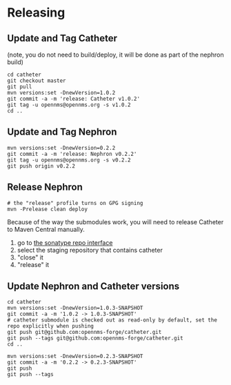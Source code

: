 # Releasing

## Update and Tag Catheter

(note, you do not need to build/deploy, it will be done as part of the nephron build)
```
cd catheter
git checkout master
git pull
mvn versions:set -DnewVersion=1.0.2
git commit -a -m 'release: Catheter v1.0.2'
git tag -u opennms@opennms.org -s v1.0.2
cd ..
```

## Update and Tag Nephron

```
mvn versions:set -DnewVersion=0.2.2
git commit -a -m 'release: Nephron v0.2.2'
git tag -u opennms@opennms.org -s v0.2.2
git push origin v0.2.2
```

## Release Nephron

```
# the "release" profile turns on GPG signing
mvn -Prelease clean deploy
```

Because of the way the submodules work, you will need to release Catheter to Maven Central manually.

1. go to [the sonatype repo interface](https://oss.sonatype.org/#stagingRepositories)
2. select the staging repository that contains catheter
3. "close" it
4. "release" it

## Update Nephron and Catheter versions

```
cd catheter
mvn versions:set -DnewVersion=1.0.3-SNAPSHOT
git commit -a -m '1.0.2 -> 1.0.3-SNAPSHOT'
# catheter submodule is checked out as read-only by default, set the repo explicitly when pushing
git push git@github.com:opennms-forge/catheter.git
git push --tags git@github.com:opennms-forge/catheter.git
cd ..

mvn versions:set -DnewVersion=0.2.3-SNAPSHOT
git commit -a -m '0.2.2 -> 0.2.3-SNAPSHOT'
git push
git push --tags
```

